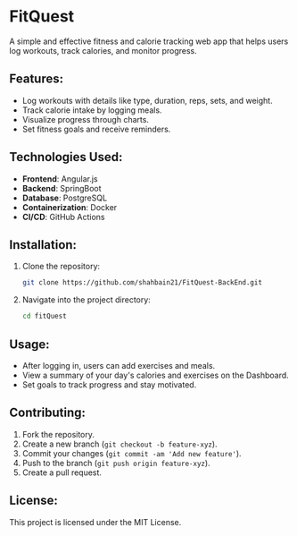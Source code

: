 # FitQuest

A simple and effective fitness and calorie tracking web app that helps users log workouts, track calories, and monitor progress.

## Features:

- Log workouts with details like type, duration, reps, sets, and weight.
- Track calorie intake by logging meals.
- Visualize progress through charts.
- Set fitness goals and receive reminders.

## Technologies Used:

- **Frontend**: Angular.js
- **Backend**: SpringBoot
- **Database**: PostgreSQL
- **Containerization**: Docker
- **CI/CD**: GitHub Actions

## Installation:

1. Clone the repository:

   ```bash
   git clone https://github.com/shahbain21/FitQuest-BackEnd.git
   ```

2. Navigate into the project directory:

   ```bash
   cd fitQuest
   ```

## Usage:

- After logging in, users can add exercises and meals.
- View a summary of your day's calories and exercises on the Dashboard.
- Set goals to track progress and stay motivated.

## Contributing:

1. Fork the repository.
2. Create a new branch (`git checkout -b feature-xyz`).
3. Commit your changes (`git commit -am 'Add new feature'`).
4. Push to the branch (`git push origin feature-xyz`).
5. Create a pull request.

## License:

This project is licensed under the MIT License.
